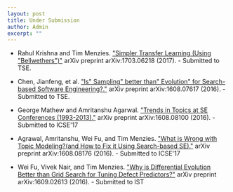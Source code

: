 ```yaml
---
layout: post
title: Under Submission
author: Admin
excerpt: ""
---
```

+ Rahul Krishna and Tim Menzies. ["Simpler Transfer Learning (Using "Bellwethers")"](https://arxiv.org/abs/1703.06218) arXiv preprint arXiv:1703.06218 (2017). - Submitted to TSE.

+ Chen, Jianfeng, et al. ["Is" Sampling" better than" Evolution" for Search-based Software Engineering?."](https://arxiv.org/abs/1608.07617) arXiv preprint arXiv:1608.07617 (2016). - Submitted to TSE.

+ George Mathew and Amritanshu Agarwal. ["Trends in Topics at SE Conferences (1993-2013)."](https://arxiv.org/abs/1608.08100) arXiv preprint arXiv:1608.08100 (2016). - Submitted to ICSE'17

+ Agrawal, Amritanshu, Wei Fu, and Tim Menzies. ["What is Wrong with Topic Modeling?(and How to Fix it Using Search-based SE)."](https://arxiv.org/abs/1608.08176) arXiv preprint arXiv:1608.08176 (2016). - Submitted to ICSE'17

+ Wei Fu, Vivek Nair, and Tim Menzies. ["Why is Differential Evolution Better than Grid Search for Tuning Defect Predictors?"](http://arxiv.org/abs/1609.02613) 	arXiv preprint arXiv:1609.02613 (2016). - Submitted to IST
